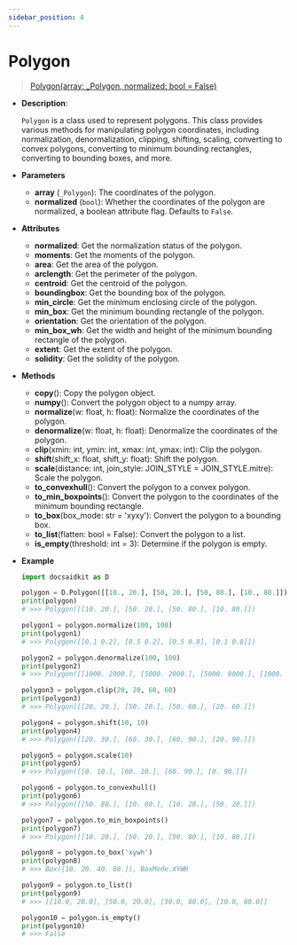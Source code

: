 ```yaml
---
sidebar_position: 4
---
```


# Polygon

>[Polygon(array: _Polygon, normalized: bool = False)](https://github.com/DocsaidLab/DocsaidKit/blob/012540eebaebb2718987dd3ec0f7dcf40f403caa/docsaidkit/structures/polygons.py#L64)

- **Description**:

    `Polygon` is a class used to represent polygons. This class provides various methods for manipulating polygon coordinates, including normalization, denormalization, clipping, shifting, scaling, converting to convex polygons, converting to minimum bounding rectangles, converting to bounding boxes, and more.

- **Parameters**

    - **array** (`_Polygon`): The coordinates of the polygon.
    - **normalized** (`bool`): Whether the coordinates of the polygon are normalized, a boolean attribute flag. Defaults to `False`.

- **Attributes**

    - **normalized**: Get the normalization status of the polygon.
    - **moments**: Get the moments of the polygon.
    - **area**: Get the area of the polygon.
    - **arclength**: Get the perimeter of the polygon.
    - **centroid**: Get the centroid of the polygon.
    - **boundingbox**: Get the bounding box of the polygon.
    - **min_circle**: Get the minimum enclosing circle of the polygon.
    - **min_box**: Get the minimum bounding rectangle of the polygon.
    - **orientation**: Get the orientation of the polygon.
    - **min_box_wh**: Get the width and height of the minimum bounding rectangle of the polygon.
    - **extent**: Get the extent of the polygon.
    - **solidity**: Get the solidity of the polygon.

- **Methods**

    - **copy**(): Copy the polygon object.
    - **numpy**(): Convert the polygon object to a numpy array.
    - **normalize**(w: float, h: float): Normalize the coordinates of the polygon.
    - **denormalize**(w: float, h: float): Denormalize the coordinates of the polygon.
    - **clip**(xmin: int, ymin: int, xmax: int, ymax: int): Clip the polygon.
    - **shift**(shift_x: float, shift_y: float): Shift the polygon.
    - **scale**(distance: int, join_style: JOIN_STYLE = JOIN_STYLE.mitre): Scale the polygon.
    - **to_convexhull**(): Convert the polygon to a convex polygon.
    - **to_min_boxpoints**(): Convert the polygon to the coordinates of the minimum bounding rectangle.
    - **to_box**(box_mode: str = 'xyxy'): Convert the polygon to a bounding box.
    - **to_list**(flatten: bool = False): Convert the polygon to a list.
    - **is_empty**(threshold: int = 3): Determine if the polygon is empty.

- **Example**

    ```python
    import docsaidkit as D

    polygon = D.Polygon([[10., 20.], [50, 20.], [50, 80.], [10., 80.]])
    print(polygon)
    # >>> Polygon([[10. 20.], [50. 20.], [50. 80.], [10. 80.]])

    polygon1 = polygon.normalize(100, 100)
    print(polygon1)
    # >>> Polygon([[0.1 0.2], [0.5 0.2], [0.5 0.8], [0.1 0.8]])

    polygon2 = polygon.denormalize(100, 100)
    print(polygon2)
    # >>> Polygon([[1000. 2000.], [5000. 2000.], [5000. 8000.], [1000. 8000.]])

    polygon3 = polygon.clip(20, 20, 60, 60)
    print(polygon3)
    # >>> Polygon([[20. 20.], [50. 20.], [50. 60.], [20. 60.]])

    polygon4 = polygon.shift(10, 10)
    print(polygon4)
    # >>> Polygon([[20. 30.], [60. 30.], [60. 90.], [20. 90.]])

    polygon5 = polygon.scale(10)
    print(polygon5)
    # >>> Polygon([[0. 10.], [60. 10.], [60. 90.], [0. 90.]])

    polygon6 = polygon.to_convexhull()
    print(polygon6)
    # >>> Polygon([[50. 80.], [10. 80.], [10. 20.], [50. 20.]])

    polygon7 = polygon.to_min_boxpoints()
    print(polygon7)
    # >>> Polygon([[10. 20.], [50. 20.], [50. 80.], [10. 80.]])

    polygon8 = polygon.to_box('xywh')
    print(polygon8)
    # >>> Box([10. 20. 40. 60.]), BoxMode.XYWH

    polygon9 = polygon.to_list()
    print(polygon9)
    # >>> [[10.0, 20.0], [50.0, 20.0], [50.0, 80.0], [10.0, 80.0]]

    polygon10 = polygon.is_empty()
    print(polygon10)
    # >>> False
    ```
